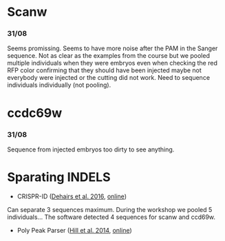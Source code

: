 # Scanw

### 31/08

Seems promissing. Seems to have more noise after the PAM in the Sanger sequence. Not as clear as the examples from the course but we pooled multiple individuals when they were embryos even when checking the red RFP color confirming that they should have been injected maybe not everybody were injected or the cutting did not work. Need to sequence individuals individually (not pooling).

# ccdc69w

### 31/08

Sequence from injected embryos too dirty to see anything. 

# Sparating INDELS

- CRISPR-ID ([Dehairs et al. 2016](https://www.nature.com/articles/srep28973), [online](http://crispid.gbiomed.kuleuven.be/))

Can separate 3 sequences maximum. During the workshop we pooled 5 individuals... The software detected 4 sequences for scanw and ccd69w.

- Poly Peak Parser ([Hill et al. 2014](https://onlinelibrary.wiley.com/doi/pdf/10.1002/dvdy.24183), [online](http://yosttools.genetics.utah.edu/PolyPeakParser/))
